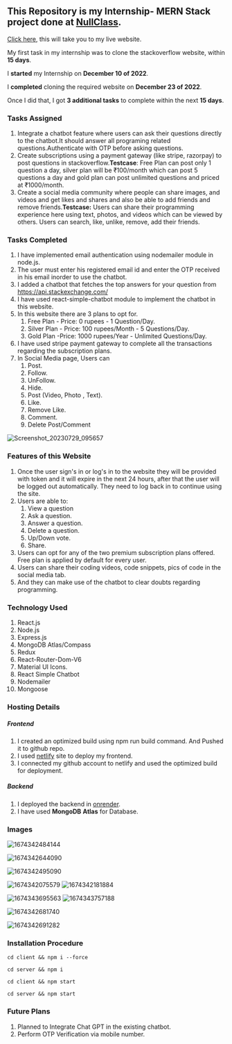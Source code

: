 ## This Repository is my Internship- MERN Stack project done at [NullClass](https://nullclass.com/).

[Click here](https://stack-overflow-clone-namasivaayam-l.netlify.app/), this will take you to my live website.

My first task in my internship was to clone the stackoverflow website, within **15 days**.

I **started** my Internship on **December 10 of 2022**.

I **completed** cloning the required website on **December 23 of 2022**.

Once I did that, I got **3 additional tasks** to complete within the next **15 days**.

### Tasks Assigned

1. Integrate a chatbot feature where users can ask their questions directly to the chatbot.It should answer all programing related questions.Authenticate with OTP before asking questions.
2. Create subscriptions using a payment gateway (like stripe, razorpay) to post questions in stackoverflow.**Testcase**: Free Plan can post only 1 question a day, silver plan will be ₹100/month which can post 5 questions a day and gold plan can post unlimited questions and priced at ₹1000/month.
3. Create a social media community where people can share images, and videos and get likes and shares and also be able to add friends and remove friends.**Testcase:** Users can share their programming experience here using text, photos, and videos which can be viewed by others. Users can search, like, unlike, remove, add their friends.

### Tasks Completed

1. I have implemented email authentication using nodemailer module in node.js.
2. The user must enter his registered email id and enter the OTP received in his email inorder to use the chatbot.
3. I added a chatbot that fetches the top answers for your question from https://api.stackexchange.com/
4. I have used react-simple-chatbot module to implement the chatbot in this website.
5. In this website there are 3 plans to opt for.
   1. Free Plan - Price: 0 rupees - 1 Question/Day.
   2. Silver Plan - Price: 100 rupees/Month - 5 Questions/Day.
   3. Gold Plan -Price: 1000 rupees/Year - Unlimited Questions/Day.
6. I have used stripe payment gateway to complete all the transactions regarding the subscription plans.
7. In Social Media page, Users can
   1. Post.
   2. Follow.
   3. UnFollow.
   4. Hide.
   5. Post (Video, Photo , Text).
   6. Like.
   7. Remove Like.
   8. Comment.
   9. Delete Post/Comment

![Screenshot_20230729_095657](image/README/Screenshot_20230729_095657.png)


### Features of this Website

1. Once the user sign's in or log's in to the website they will be provided with token and it will expire in the next 24 hours, after that the user will be logged out automatically. They need to log back in to continue using the site.
2. Users are able to:
   1. View a question
   2. Ask a question.
   3. Answer a question.
   4. Delete a question.
   5. Up/Down vote.
   6. Share.
3. Users can opt for any of the two premium subscription plans offered. Free plan is applied by default for every user.
4. Users can share their coding videos, code snippets, pics of code in the social media tab.
5. And they can make use of the chatbot to clear doubts regarding programming.

### Technology Used

1. React.js
2. Node.js
3. Express.js
4. MongoDB Atlas/Compass
5. Redux
6. React-Router-Dom-V6
7. Material UI Icons.
8. React Simple Chatbot
9. Nodemailer
10. Mongoose

### Hosting Details

##### Frontend

1. I created an optimized build using npm run build command. And Pushed it to github repo.
2. I used [netlify](app.netlify.com) site to deploy my frontend.
3. I  connected my github account to netlify and used the optimized build for deployment.

##### Backend

1. I deployed the backend in [onrender](onrender.com).
2. I have used **MongoDB** **Atlas** for Database.

### Images

![1674342484144](image/README/1674342484144.png)

![1674342644090](image/README/1674342644090.png)

![1674342495090](image/README/1674342495090.png)

![1674342075579](image/README/1674342075579.png)          ![1674342181884](image/README/1674342181884.png)

![1674343695563](image/README/1674343695563.png)          ![1674343757188](image/README/1674343757188.png)

![1674342681740](image/README/1674342681740.png)

![1674342691282](image/README/1674342691282.png)

### Installation Procedure

`cd client && npm i --force`

`cd server && npm i`

`cd client && npm start`

`cd server && npm start`

### Future Plans

1. Planned to Integrate Chat GPT in the existing chatbot.
2. Perform OTP Verification via mobile number.
